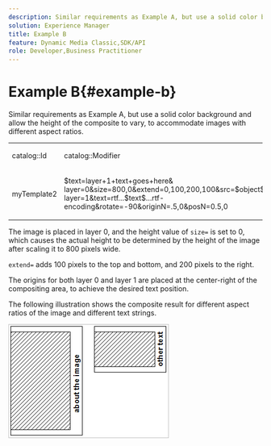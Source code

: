 ```yaml
---
description: Similar requirements as Example A, but use a solid color background and allow the height of the composite to vary, to accommodate images with different aspect ratios.
solution: Experience Manager
title: Example B
feature: Dynamic Media Classic,SDK/API
role: Developer,Business Practitioner
---
```


# Example B{#example-b}

Similar requirements as Example A, but use a solid color background and allow the height of the composite to vary, to accommodate images with different aspect ratios.

<table id="simpletable_37BA3B2A75A9468C9ADEBBC034BADAE7"> 
 <tr class="strow"> 
  <td class="stentry"> <p><span class="codeph"> catalog::Id</span> </p> </td> 
  <td class="stentry"> <p><span class="codeph"> catalog::Modifier</span> </p></td> 
 </tr> 
 <tr class="strow"> 
  <td class="stentry"> <p><span class="codeph"> myTemplate2</span> </p></td> 
  <td class="stentry"> <p><span class="codeph"> $text=layer+1+text+goes+here&amp; layer=0&amp;size=800,0&amp;extend=0,100,200,100&amp;src=$object$&amp;originN=.5,0&amp; layer=1&amp;text=rtf…$text$…rtf-encoding&amp;rotate=-90&amp;originN=.5,0&amp;posN=0.5,0</span> </p></td> 
 </tr> 
</table>

The image is placed in layer 0, and the height value of `size=` is set to 0, which causes the actual height to be determined by the height of the image after scaling it to 800 pixels wide.

`extend=` adds 100 pixels to the top and bottom, and 200 pixels to the right.

The origins for both layer 0 and layer 1 are placed at the center-right of the compositing area, to achieve the desired text position.

The following illustration shows the composite result for different aspect ratios of the image and different text strings.

![](assets/exampleb.png)

